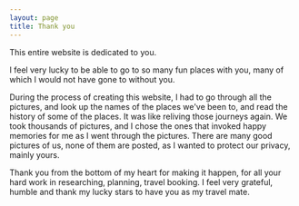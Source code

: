 ```yaml
---
layout: page
title: Thank you
---
```


This entire website is dedicated to you.

I feel very lucky to be able to go to so many fun places with you, many of which I would not have gone to without you.

During the process of creating this website, I had to go through all the pictures, and look up the names of the places we've been to, and read the history of some of the places. It was like reliving those journeys again. We took thousands of pictures, and I chose the ones that invoked happy memories for me as I went through the pictures. There are many good pictures of us, none of them are posted, as I wanted to protect our privacy, mainly yours.  

Thank you from the bottom of my heart for making it happen, for all your hard work in researching, planning, travel booking. I feel very grateful, humble and thank my lucky stars to have you as my travel mate.









